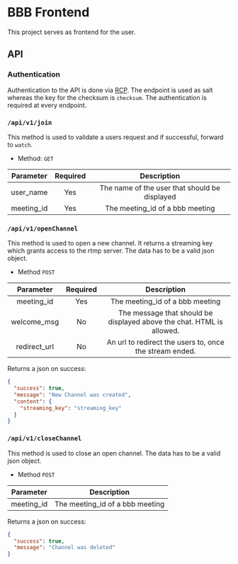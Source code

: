 # BBB Frontend

This project serves as frontend for the user.

## API

### Authentication
Authentication to the API is done via [RCP](https://github.com/myOmikron/rcp).
The endpoint is used as salt whereas the key for the checksum is `checksum`.
The authentication is required at every endpoint.

### `/api/v1/join`

This method is used to validate a users request and if successful, forward to `watch`.

- Method: `GET`

Parameter  | Required | Description
:---:      | :---:    | :---:
user_name  | Yes      | The name of the user that should be displayed
meeting_id | Yes      | The meeting_id of a bbb meeting

### `/api/v1/openChannel`

This method is used to open a new channel. It returns a streaming key which grants access to the rtmp server.
The data has to be a valid json object.

- Method `POST`

Parameter    | Required | Description
:---:        | :---:    | :---:
meeting_id   | Yes      | The meeting_id of a bbb meeting
welcome_msg  | No       | The message that should be displayed above the chat. HTML is allowed.
redirect_url | No       | An url to redirect the users to, once the stream ended.

Returns a json on success:
```json
{
  "success": true,
  "message": "New Channel was created",
  "content": {
    "streaming_key": "streaming_key"
  }
}
```

### `/api/v1/closeChannel`

This method is used to close an open channel. The data has to be a valid json object.

- Method `POST`

Parameter  | Description
:---:      | :---:
meeting_id | The meeting_id of a bbb meeting

Returns a json on success:
```json
{
  "success": true,
  "message": "Channel was deleted"
}
```
